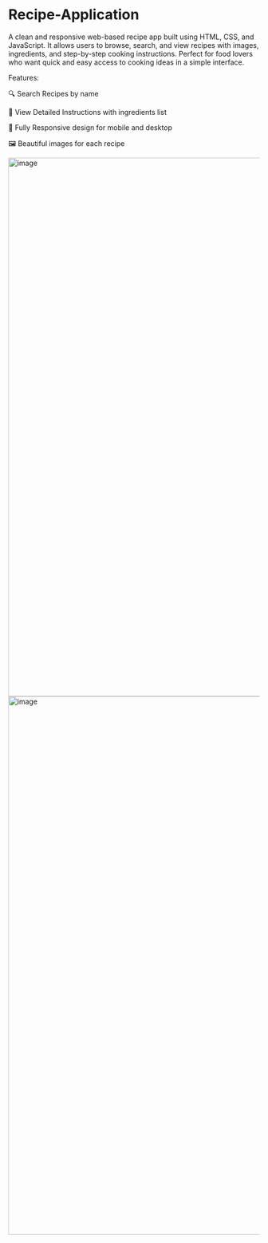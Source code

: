 # Recipe-Application
A clean and responsive web-based recipe app built using HTML, CSS, and JavaScript.
It allows users to browse, search, and view recipes with images, ingredients, and step-by-step cooking instructions.
Perfect for food lovers who want quick and easy access to cooking ideas in a simple interface.

Features:

🔍 Search Recipes by name

📜 View Detailed Instructions with ingredients list

📱 Fully Responsive design for mobile and desktop

🖼 Beautiful images for each recipe

<img width="1920" height="1080" alt="image" src="https://github.com/user-attachments/assets/6598040d-3828-403e-b475-a1c506f75c01" />

<img width="1920" height="1080" alt="image" src="https://github.com/user-attachments/assets/bfcc1121-57f6-4929-81f5-8a2b3a50aba5" />


